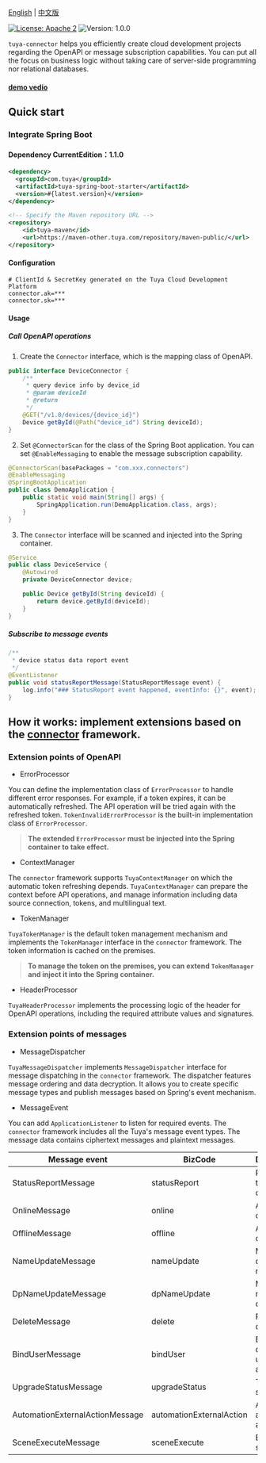 [English](README.md) | [中文版](README_zh.md)

[![License: Apache 2](https://img.shields.io/badge/license-Apache%202-green)](https://github.com/tuya/tuya-connector/blob/master/LICENSE 'License')
![Version: 1.0.0](https://img.shields.io/badge/version-1.0.0-blue)

`tuya-connector` helps you efficiently create cloud development projects regarding the OpenAPI or message subscription capabilities. You can put all the focus on business logic without taking care of server-side programming nor relational databases.


#### [demo vedio](https://www.youtube.com/watch?v=pEGg-n43UhI)

## Quick start
### Integrate Spring Boot
#### Dependency CurrentEdition：1.1.0

```xml
<dependency>
  <groupId>com.tuya</groupId>
  <artifactId>tuya-spring-boot-starter</artifactId>
  <version>#{latest.version}</version>
</dependency>

<!-- Specify the Maven repository URL -->
<repository>
    <id>tuya-maven</id>
    <url>https://maven-other.tuya.com/repository/maven-public/</url>
</repository>
```

#### Configuration
```
# ClientId & SecretKey generated on the Tuya Cloud Development Platform
connector.ak=***
connector.sk=***
```
#### Usage
##### **Call OpenAPI operations**

1. Create the `Connector` interface, which is the mapping class of OpenAPI.
```java
public interface DeviceConnector {
    /**
     * query device info by device_id
     * @param deviceId
     * @return
     */
    @GET("/v1.0/devices/{device_id}")
    Device getById(@Path("device_id") String deviceId);
}
```

2. Set `@ConnectorScan` for the class of the Spring Boot application. You can set `@EnableMessaging` to enable the message subscription capability.
```java
@ConnectorScan(basePackages = "com.xxx.connectors")
@EnableMessaging
@SpringBootApplication
public class DemoApplication {
    public static void main(String[] args) {
        SpringApplication.run(DemoApplication.class, args);
    }
}
```

3. The `Connector` interface will be scanned and injected into the Spring container.
```java
@Service
public class DeviceService {
    @Autowired
    private DeviceConnector device;

    public Device getById(String deviceId) {
        return device.getById(deviceId);
    }
}
```

##### **Subscribe to message events**
```java
/**
 * device status data report event
 */
@EventListener
public void statusReportMessage(StatusReportMessage event) {
    log.info("### StatusReport event happened, eventInfo: {}", event);
}
```

## How it works: implement extensions based on the [connector](https://github.com/tuya/connector) framework.
### Extension points of OpenAPI

- ErrorProcessor

You can define the implementation class of `ErrorProcessor` to handle different error responses. For example, if a token expires, it can be automatically refreshed. The API operation will be tried again with the refreshed token. `TokenInvalidErrorProcessor` is the built-in implementation class of `ErrorProcessor`.
> **The extended `ErrorProcessor` must be injected into the Spring container to take effect.**


- ContextManager

The `connector` framework supports `TuyaContextManager` on which the automatic token refreshing depends. `TuyaContextManager` can prepare the context before API operations, and manage information including data source connection, tokens, and multilingual text.

- TokenManager

`TuyaTokenManager` is the default token management mechanism and implements the `TokenManager` interface in the `connector` framework. The token information is cached on the premises.
> **To manage the token on the premises, you can extend `TokenManager` and inject it into the Spring container.**


- HeaderProcessor

`TuyaHeaderProcessor` implements the processing logic of the header for OpenAPI operations, including the required attribute values and signatures.<br />


### Extension points of messages

- MessageDispatcher

`TuyaMessageDispatcher` implements `MessageDispatcher` interface for message dispatching in the `connector` framework. The dispatcher features message ordering and data decryption. It allows you to create specific message types and publish messages based on Spring's event mechanism.<br />

- MessageEvent

You can add `ApplicationListener` to listen for required events. The `connector` framework includes all the Tuya's message event types. The message data contains ciphertext messages and plaintext messages.

| **Message event** | **BizCode** | **Description** |
| --- | --- | --- |
| StatusReportMessage | statusReport | Report data to the cloud. |
| OnlineMessage | online | A device is online. |
| OfflineMessage | offline | A device is offline. |
| NameUpdateMessage | nameUpdate | Modify the device name. |
| DpNameUpdateMessage | dpNameUpdate | Modify the name of a data point. |
| DeleteMessage | delete | Remove a device. |
| BindUserMessage | bindUser | Bind the device to a user account. |
| UpgradeStatusMessage | upgradeStatus | The update status. |
| AutomationExternalActionMessage | automationExternalAction | Automate an external action. |
| SceneExecuteMessage | sceneExecute | Execute a scene. |
